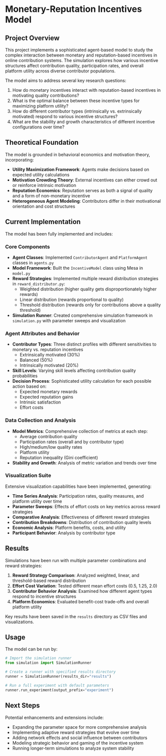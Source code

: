 # Monetary-Reputation Incentives Model

## Project Overview

This project implements a sophisticated agent-based model to study the complex interaction between monetary and reputation-based incentives in online contribution systems. The simulation explores how various incentive structures affect contribution quality, participation rates, and overall platform utility across diverse contributor populations.

The model aims to address several key research questions:
1. How do monetary incentives interact with reputation-based incentives in motivating quality contributions?
2. What is the optimal balance between these incentive types for maximizing platform utility?
3. How do different contributor types (intrinsically vs. extrinsically motivated) respond to various incentive structures?
4. What are the stability and growth characteristics of different incentive configurations over time?

## Theoretical Foundation

The model is grounded in behavioral economics and motivation theory, incorporating:
- **Utility Maximization Framework**: Agents make decisions based on expected utility calculations
- **Motivation Crowding Theory**: External incentives can either crowd out or reinforce intrinsic motivation
- **Reputation Economics**: Reputation serves as both a signal of quality and a form of non-monetary incentive
- **Heterogeneous Agent Modeling**: Contributors differ in their motivational orientation and cost structures

## Current Implementation

The model has been fully implemented and includes:

### Core Components
- **Agent Classes**: Implemented `ContributorAgent` and `PlatformAgent` classes in `agents.py`
- **Model Framework**: Built the `IncentiveModel` class using Mesa in `model.py`
- **Reward Strategies**: Implemented multiple reward distribution strategies in `reward_distributor.py`:
  - Weighted distribution (higher quality gets disproportionately higher rewards)
  - Linear distribution (rewards proportional to quality)
  - Threshold distribution (rewards only for contributions above a quality threshold)
- **Simulation Runner**: Created comprehensive simulation framework in `simulation.py` with parameter sweeps and visualization

### Agent Attributes and Behavior
- **Contributor Types**: Three distinct profiles with different sensitivities to monetary vs. reputation incentives
  - Extrinsically motivated (30%)
  - Balanced (50%)
  - Intrinsically motivated (20%)
- **Skill Levels**: Varying skill levels affecting contribution quality probabilities
- **Decision Process**: Sophisticated utility calculation for each possible action based on:
  - Expected monetary rewards
  - Expected reputation gains
  - Intrinsic satisfaction
  - Effort costs

### Data Collection and Analysis
- **Model Metrics**: Comprehensive collection of metrics at each step:
  - Average contribution quality
  - Participation rates (overall and by contributor type)
  - High/medium/low quality rates
  - Platform utility
  - Reputation inequality (Gini coefficient)
- **Stability and Growth**: Analysis of metric variation and trends over time

### Visualization Suite
Extensive visualization capabilities have been implemented, generating:
- **Time Series Analysis**: Participation rates, quality measures, and platform utility over time
- **Parameter Sweeps**: Effects of effort costs on key metrics across reward strategies
- **Comparative Analysis**: Effectiveness of different reward strategies
- **Contribution Breakdowns**: Distribution of contribution quality levels
- **Economic Analysis**: Platform benefits, costs, and utility
- **Participant Behavior**: Analysis by contributor type

## Results

Simulations have been run with multiple parameter combinations and reward strategies:

1. **Reward Strategy Comparison**: Analyzed weighted, linear, and threshold-based reward distribution
2. **Effort Cost Variation**: Tested different mean effort costs (0.5, 1.25, 2.0)
3. **Contributor Behavior Analysis**: Examined how different agent types respond to incentive structures
4. **Platform Economics**: Evaluated benefit-cost trade-offs and overall platform utility

Key results have been saved in the `results` directory as CSV files and visualizations.

## Usage

The model can be run by:

```python
# Import the simulation runner
from simulation import SimulationRunner

# Create a runner with specified results directory
runner = SimulationRunner(results_dir="results")

# Run a full experiment with default parameters
runner.run_experiment(output_prefix="experiment")
```

## Next Steps

Potential enhancements and extensions include:
- Expanding the parameter space for more comprehensive analysis
- Implementing adaptive reward strategies that evolve over time
- Adding network effects and social influence between contributors
- Modeling strategic behavior and gaming of the incentive system
- Running longer-term simulations to analyze system stability